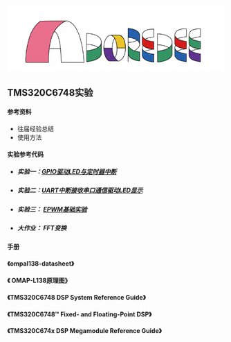 <div align =center><img src="https://github.com/kangzhiheng/GuideOfProgram/blob/master/src/adoredee.png"/></div>

## TMS320C6748实验

#### 参考资料  #### 

- 往届经验总结
- 使用方法

#### 实验参考代码

- ##### 实验一：[GPIO驱动LED与定时器中断](https://github.com/kangzhiheng/TMS320C6748/tree/master/%E5%AE%9E%E9%AA%8C%E5%8F%82%E8%80%83%E4%BB%A3%E7%A0%81/%E5%AE%9E%E9%AA%8C%E4%B8%80)

- ##### 实验二：[UART中断接收串口通信驱动LED显示](https://github.com/kangzhiheng/TMS320C6748/tree/master/%E5%AE%9E%E9%AA%8C%E5%8F%82%E8%80%83%E4%BB%A3%E7%A0%81/%E5%AE%9E%E9%AA%8C%E4%BA%8C)

- ##### 实验三： [**EPWM基础实验**](https://github.com/kangzhiheng/TMS320C6748/tree/master/%E5%AE%9E%E9%AA%8C%E5%8F%82%E8%80%83%E4%BB%A3%E7%A0%81/%E5%AE%9E%E9%AA%8C%E4%B8%89)

- ##### 大作业： **FFT变换**

#### 手册 

#### 《ompal138-datasheet》

#### 《 OMAP-L138原理图》

#### 《**TMS320C6748 DSP System Reference Guide**》

#### 《**TMS320C6748™ Fixed- and Floating-Point DSP**》

#### 《**TMS320C674x DSP Megamodule Reference Guide**》

